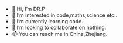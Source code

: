 - 👋 Hi, I’m DR.P
- 👀 I’m interested in code,maths,science etc..
- 🌱 I’m currently learning code.
- 💞️ I’m looking to collaborate on nothing.
- 📫 You can reach me in China,Zhejiang.
<!---
heyevery/heyevery is a ✨ special ✨ repository because its `README.md` (this file) appears on your GitHub profile.
You can click the Preview link to take a look at your changes.
--->
